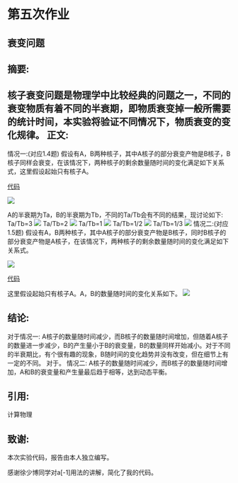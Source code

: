 ﻿# 第五次作业

衰变问题 
---

摘要:
--------
核子衰变问题是物理学中比较经典的问题之一，不同的衰变物质有着不同的半衰期，即物质衰变掉一般所需要的统计时间，本实验将验证不同情况下，物质衰变的变化规律。
正文:
------
情况一:(对应1.4题)
假设有A，B两种核子，其中A核子的部分衰变产物是B核子，B核子同样会衰变，在该情况下，两种核子的剩余数量随时间的变化满足如下关系式，这里假设起始只有核子A。

[代码][1]

![][2]

A的半衰期为Ta，B的半衰期为Tb，不同的Ta/Tb会有不同的结果，现讨论如下:
Ta/Tb=3
![][3]
Ta/Tb=2
![][4]
Ta/Tb=1
![][5]
Ta/Tb=1/2
![][6]
Ta/Tb=1/3
![][7]
情况二:(对应1.5题)
假设有A，B两种核子，其中A核子的部分衰变产物是B核子，同时B核子的部分衰变产物是A核子，在该情况下，两种核子的剩余数量随时间的变化满足如下关系式。

![][9]

[代码][8]

这里假设起始只有核子A。A，B的数量随时间的变化关系如下。
![][10]


结论:
------
对于情况一:
A核子的数量随时间减少，而B核子的数量随时间增加，但随着A核子的数量进一步减少，B的产生量小于B的衰变量，B的数量同样开始减小。对于不同的半衰期比，有个很有趣的现象，B随时间的变化趋势并没有改变，但在细节上有一定的不同。
对于。
情况二:
A核子的数量随时间减少，而B核子的数量随时间增加，A和B的衰变量和产生量最后趋于相等，达到动态平衡。

引用:
------
计算物理

致谢:
------
本次实验代码，报告由本人独立编写。

感谢徐少博同学对a[-1]用法的讲解，简化了我的代码。


  [1]:https://github.com/CrazyGarfield/computationalphysics_N2013301020041/blob/master/2.py
  [2]: https://raw.githubusercontent.com/CrazyGarfield/computationalphysics_N2013301020041/master/QQ%E5%9B%BE%E7%89%8720160621101044.png
  [3]: https://raw.githubusercontent.com/CrazyGarfield/computationalphysics_N2013301020041/master/3bi1.png
  [4]: https://raw.githubusercontent.com/CrazyGarfield/computationalphysics_N2013301020041/master/2bi1.png
  [5]: https://raw.githubusercontent.com/CrazyGarfield/computationalphysics_N2013301020041/master/1bi1.png
  [6]: https://raw.githubusercontent.com/CrazyGarfield/computationalphysics_N2013301020041/master/1bi2.png
  [7]: https://raw.githubusercontent.com/CrazyGarfield/computationalphysics_N2013301020041/master/1bi3.png
  [8]:https://github.com/CrazyGarfield/computationalphysics_N2013301020041/blob/master/1.py
  [9]: https://raw.githubusercontent.com/CrazyGarfield/computationalphysics_N2013301020041/master/QQ%E5%9B%BE%E7%89%8720160621102904.png
  [10]: https://raw.githubusercontent.com/CrazyGarfield/computationalphysics_N2013301020041/master/1.png
